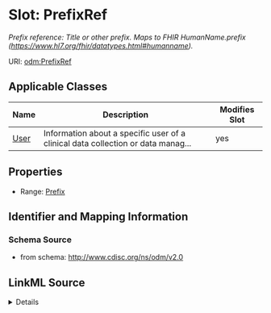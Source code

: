 # Slot: PrefixRef


_Prefix reference: Title or other prefix. Maps to FHIR HumanName.prefix (https://www.hl7.org/fhir/datatypes.html#humanname)._



URI: [odm:PrefixRef](http://www.cdisc.org/ns/odm/v2.0/PrefixRef)



<!-- no inheritance hierarchy -->




## Applicable Classes

| Name | Description | Modifies Slot |
| --- | --- | --- |
[User](User.md) | Information about a specific user of a clinical data collection or data manag... |  yes  |







## Properties

* Range: [Prefix](Prefix.md)





## Identifier and Mapping Information







### Schema Source


* from schema: http://www.cdisc.org/ns/odm/v2.0




## LinkML Source

<details>
```yaml
name: PrefixRef
description: 'Prefix reference: Title or other prefix. Maps to FHIR HumanName.prefix
  (https://www.hl7.org/fhir/datatypes.html#humanname).'
from_schema: http://www.cdisc.org/ns/odm/v2.0
rank: 1000
identifier: false
alias: PrefixRef
domain_of:
- User
range: Prefix

```
</details>